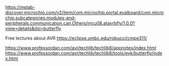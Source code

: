 https://mplab-discover.microchip.com/v2/item/com.microchip.portal.evalboard/com.microchip.subcategories.modules-and-peripherals.communication.can.Others/mcu08.atavrbfly/1.0.0?view=details&dsl=butterfly

Free lectures about AVR https://eclipse.umbc.edu/robucci/cmpe311/

https://www.professordan.com/avr/techlib/techlib8/appnotes/index.html
https://www.professordan.com/avr/techlib/techlib8/tools/evk/butterfly/index.html
